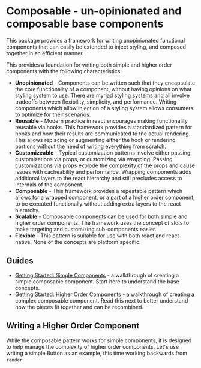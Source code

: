 # Composable - un-opinionated and composable base components

This package provides a framework for writing unopinionated functional components that can easily be extended to inject styling, and composed together in an efficient manner.

This provides a foundation for writing both simple and higher order components with the following characteristics:

- **Unopinionated** - Components can be written such that they encapsulate the core functionality of a component, without having opinions on what styling system to use. There are myriad styling systems and all involve tradeoffs between flexibility, simplicity, and performance. Writing components which allow injection of a styling system allows consumers to optimize for their scenarios.
- **Reusable** - Modern practice in react encourages making functionality reusable via hooks. This framework provides a standardized pattern for hooks and how their results are communicated to the actual rendering. This allows replacing or augmenting either the hook or rendering portions without the need of writing everything from scratch.
- **Customizeable** - Typical customization patterns involve either passing customizations via props, or customizing via wrapping. Passing customizations via props explode the complexity of the props and cause issues with cacheability and performance. Wrapping components adds additional layers to the react hierarchy and still precludes access to internals of the component.
- **Composable** - This framework provides a repeatable pattern which allows for a wrapped component, or a part of a higher order component, to be executed functionally without adding extra layers to the react hierarchy.
- **Scalable** - Composable components can be used for both simple and higher order components. The framework uses the concept of slots to make targeting and customizing sub-components easier.
- **Flexible** - This pattern is suitable for use with both react and react-native. None of the concepts are platform specific.

## Guides

- [Getting Started: Simple Components](./GuideSimple.md) - a walkthrough of creating a simple composable component. Start here to understand the base concepts.
- [Getting Started: Higher Order Components](./GuideHOC.md) - a walkthrough of creating a complex composable component. Read this next to better understand how the pieces fit together and can be recombined.

## Writing a Higher Order Component

While the composable pattern works for simple components, it is designed to help manage the complexity of higher order components. Let's use writing a simple Button as an example, this time working backwards from `render`.
